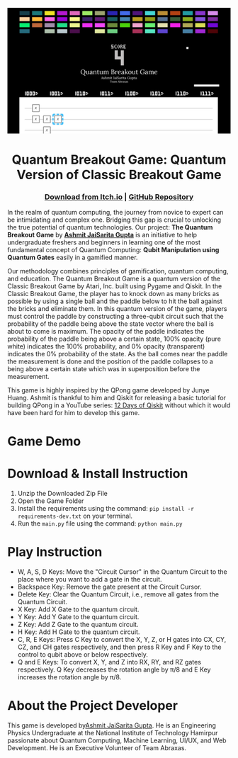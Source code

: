 ![Quantum Breakout Game](./QuantumBreakoutPoster.png)

<h1 style="text-align:center">Quantum Breakout Game: Quantum Version of Classic Breakout Game</h1>

<h3 style="text-align:center"><a href="https://jaisarita.itch.io/quantum-breakout" target="_blank">Download from Itch.io</a> | <a href="https://github.com/devilkiller-ag/quantum-breakout" target="_blank">GitHub Repository</a></h3>


<p>
In the realm of quantum computing, the journey from novice to expert can be intimidating and complex one. Bridging this gap is crucial to unlocking the true potential of quantum technologies. Our project: <b>The Quantum Breakout Game</b> by <b><a href="https://jaisarita.vercel.app/" target="_blank">Ashmit JaiSarita Gupta</a></b> is an initiative to help undergraduate freshers and beginners in learning one of the most fundamental concept of Quantum Computing: <b>Qubit Manipulation using Quantum Gates</b> easily in a gamified manner.
</p>

<p>
Our methodology combines principles of gamification, quantum computing, and education. The Quantum Breakout Game is a quantum version of the Classic Breakout Game by Atari, Inc. built using Pygame and Qiskit. In the Classic Breakout Game, the player has to knock down as many bricks as possible by using a single ball and the paddle below to hit the ball against the bricks and eliminate them. In this quantum version of the game, players must control the paddle by constructing a three-qubit circuit such that the probability of the paddle being above the state vector where the ball is about to come is maximum. The opacity of the paddle indicates the probability of the paddle being above a certain state, 100% opacity (pure white) indicates the 100% probability, and 0% opacity (transparent) indicates the 0% probability of the state. As the ball comes near the paddle the measurement is done and the position of the paddle collapses to a being above a certain state which was in superposition before the measurement.
</p>

<p>
This game is highly inspired by the QPong game developed by Junye Huang. Ashmit is thankful to him and Qiskit for releasing a basic tutorial for building QPong in a YouTube series: <a href="https://youtube.com/playlist?list=PLOFEBzvs-VvodTkP_rfrs3RWdeWE9aNRD" target="_blank">12 Days of Qiskit</a> without which it would have been hard for him to develop this game.
</p>

# Game Demo


# Download & Install Instruction
1) Unzip the Downloaded Zip File
2) Open the Game Folder
3) Install the requirements using the command: `pip install -r requirements-dev.txt​` on your terminal.
4) Run the `main.py` file using the command: `python main.py`

# Play Instruction
- W, A, S, D Keys: Move the "Circuit Cursor" in the Quantum Circuit to the place where you want to add a gate in the circuit.
- Backspace Key: Remove the gate present at the Circuit Cursor.
- Delete Key: Clear the Quantum Circuit, i.e., remove all gates from the Quantum Circuit.
- X Key: Add X Gate to the quantum circuit.
- Y Key: Add Y Gate to the quantum circuit.
- Z Key: Add Z Gate to the quantum circuit.
- H Key: Add H Gate to the quantum circuit.
- C, R, E Keys: Press C Key to convert the X, Y, Z, or H gates into CX, CY, CZ, and CH gates respectively, and then press R Key and F Key to the control to qubit above or below respectively.
- Q and E Keys: To convert X, Y, and Z into RX, RY, and RZ gates respectively. Q Key decreases the rotation angle by π/8 and E Key increases the rotation angle by π/8.

# About the Project Developer
This game is developed by<a href="https://jaisarita.vercel.app/" target="_blank">Ashmit JaiSarita Gupta</a>. He is an Engineering Physics Undergraduate at the National Institute of Technology Hamirpur passionate about Quantum Computing, Machine Learning, UI/UX, and Web Development. He is an Executive Volunteer of Team Abraxas. 